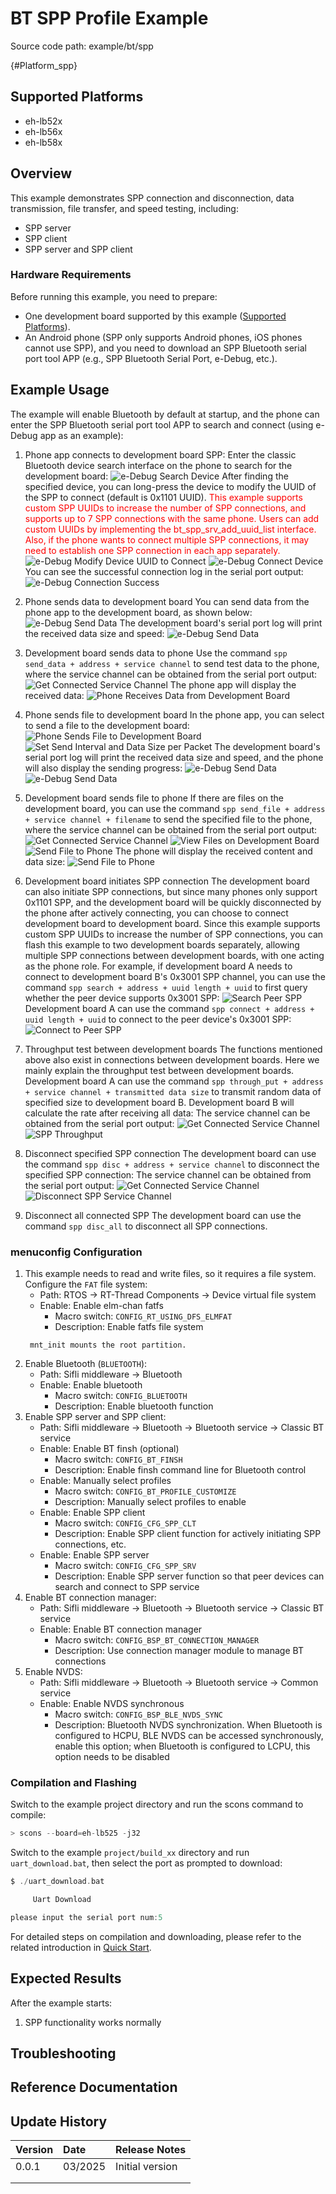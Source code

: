 # BT SPP Profile Example

Source code path: example/bt/spp

{#Platform_spp}
## Supported Platforms
<!-- Which boards and chip platforms are supported -->
+ eh-lb52x
+ eh-lb56x
+ eh-lb58x

## Overview
<!-- Example introduction -->
This example demonstrates SPP connection and disconnection, data transmission, file transfer, and speed testing, including:
+ SPP server
+ SPP client
+ SPP server and SPP client

### Hardware Requirements
Before running this example, you need to prepare:
+ One development board supported by this example ([Supported Platforms](#Platform_spp)).
+ An Android phone (SPP only supports Android phones, iOS phones cannot use SPP), and you need to download an SPP Bluetooth serial port tool APP (e.g., SPP Bluetooth Serial Port, e-Debug, etc.).

## Example Usage
<!-- Instructions on how to use the example, such as connecting hardware pins to observe waveforms, compilation and flashing can reference related documentation.
For rt_device examples, you also need to list the configuration switches used in this example, such as PWM example uses PWM1, which needs to be enabled in the onchip menu -->
The example will enable Bluetooth by default at startup, and the phone can enter the SPP Bluetooth serial port tool APP to search and connect (using e-Debug app as an example):

1. Phone app connects to development board SPP:
Enter the classic Bluetooth device search interface on the phone to search for the development board:
![e-Debug Search Device](./assets/1.png)
After finding the specified device, you can long-press the device to modify the UUID of the SPP to connect (default is 0x1101 UUID). <font color=red>This example supports custom SPP UUIDs to increase the number of SPP connections, and supports up to 7 SPP connections with the same phone. Users can add custom UUIDs by implementing the bt_spp_srv_add_uuid_list interface. Also, if the phone wants to connect multiple SPP connections, it may need to establish one SPP connection in each app separately.</font>
![e-Debug Modify Device UUID to Connect](./assets/2.png)
![e-Debug Connect Device](./assets/3.png)
You can see the successful connection log in the serial port output:
![e-Debug Connection Success](./assets/4.png)

2. Phone sends data to development board
You can send data from the phone app to the development board, as shown below:
![e-Debug Send Data](./assets/7.png)
The development board's serial port log will print the received data size and speed:
![e-Debug Send Data](./assets/11.png)

3. Development board sends data to phone
Use the command `spp send_data + address + service channel` to send test data to the phone, where the service channel can be obtained from the serial port output:
![Get Connected Service Channel](./assets/5.png)
The phone app will display the received data:
![Phone Receives Data from Development Board](./assets/6.png)

4. Phone sends file to development board
In the phone app, you can select to send a file to the development board:
![Phone Sends File to Development Board](./assets/8.png)
![Set Send Interval and Data Size per Packet](./assets/9.png)
The development board's serial port log will print the received data size and speed, and the phone will also display the sending progress:
![e-Debug Send Data](./assets/11.png)
![e-Debug Send Data](./assets/10.png)

5. Development board sends file to phone
If there are files on the development board, you can use the command `spp send_file + address + service channel + filename` to send the specified file to the phone, where the service channel can be obtained from the serial port output:
![Get Connected Service Channel](./assets/5.png)
![View Files on Development Board](./assets/12.png)
![Send File to Phone](./assets/13.png)
The phone will display the received content and data size:
![Send File to Phone](./assets/14.png)

6. Development board initiates SPP connection
The development board can also initiate SPP connections, but since many phones only support 0x1101 SPP, and the development board will be quickly disconnected by the phone after actively connecting, you can choose to connect development board to development board.
Since this example supports custom SPP UUIDs to increase the number of SPP connections, you can flash this example to two development boards separately, allowing multiple SPP connections between development boards, with one acting as the phone role.
For example, if development board A needs to connect to development board B's 0x3001 SPP channel, you can use the command `spp search + address + uuid length + uuid` to first query whether the peer device supports 0x3001 SPP:
![Search Peer SPP](./assets/spp_search.png)
Development board A can use the command `spp connect + address + uuid length + uuid` to connect to the peer device's 0x3001 SPP:
![Connect to Peer SPP](./assets/spp_connect.png)

7. Throughput test between development boards
The functions mentioned above also exist in connections between development boards. Here we mainly explain the throughput test between development boards. Development board A can use the command `spp through_put + address + service channel + transmitted data size` to transmit random data of specified size to development board B. Development board B will calculate the rate after receiving all data:
The service channel can be obtained from the serial port output:
![Get Connected Service Channel](./assets/5.png)
![SPP Throughput](./assets/spp_through_put.png)

8. Disconnect specified SPP connection
The development board can use the command `spp disc + address + service channel` to disconnect the specified SPP connection:
The service channel can be obtained from the serial port output:
![Get Connected Service Channel](./assets/5.png)
![Disconnect SPP Service Channel](./assets/spp_disconnect.png)

9. Disconnect all connected SPP
The development board can use the command `spp disc_all` to disconnect all SPP connections.

### menuconfig Configuration

1. This example needs to read and write files, so it requires a file system. Configure the `FAT` file system:
    - Path: RTOS → RT-Thread Components → Device virtual file system
    - Enable: Enable elm-chan fatfs
        - Macro switch: `CONFIG_RT_USING_DFS_ELMFAT`
        - Description: Enable fatfs file system
    ```{tip}
     mnt_init mounts the root partition.
    ```
2. Enable Bluetooth (`BLUETOOTH`):
    - Path: Sifli middleware → Bluetooth
    - Enable: Enable bluetooth
        - Macro switch: `CONFIG_BLUETOOTH`
        - Description: Enable bluetooth function
3. Enable SPP server and SPP client:
    - Path: Sifli middleware → Bluetooth → Bluetooth service → Classic BT service
    - Enable: Enable BT finsh (optional)
        - Macro switch: `CONFIG_BT_FINSH`
        - Description: Enable finsh command line for Bluetooth control
    - Enable: Manually select profiles
        - Macro switch: `CONFIG_BT_PROFILE_CUSTOMIZE`
        - Description: Manually select profiles to enable
    - Enable: Enable SPP client
        - Macro switch: `CONFIG_CFG_SPP_CLT`
        - Description: Enable SPP client function for actively initiating SPP connections, etc.
    - Enable: Enable SPP server
        - Macro switch: `CONFIG_CFG_SPP_SRV`
        - Description: Enable SPP server function so that peer devices can search and connect to SPP service
4. Enable BT connection manager:
    - Path: Sifli middleware → Bluetooth → Bluetooth service → Classic BT service
    - Enable: Enable BT connection manager
        - Macro switch: `CONFIG_BSP_BT_CONNECTION_MANAGER`
        - Description: Use connection manager module to manage BT connections
5. Enable NVDS:
    - Path: Sifli middleware → Bluetooth → Bluetooth service → Common service
    - Enable: Enable NVDS synchronous
        - Macro switch: `CONFIG_BSP_BLE_NVDS_SYNC`
        - Description: Bluetooth NVDS synchronization. When Bluetooth is configured to HCPU, BLE NVDS can be accessed synchronously, enable this option; when Bluetooth is configured to LCPU, this option needs to be disabled

### Compilation and Flashing
Switch to the example project directory and run the scons command to compile:
```c
> scons --board=eh-lb525 -j32
```
Switch to the example `project/build_xx` directory and run `uart_download.bat`, then select the port as prompted to download:
```c
$ ./uart_download.bat

     Uart Download

please input the serial port num:5
```
For detailed steps on compilation and downloading, please refer to the related introduction in [Quick Start](/quickstart/get-started.md).

## Expected Results
<!-- Explain the example running results, such as which LEDs will light up, which logs will be printed, so users can judge whether the example is running normally. Results can be explained step by step combined with code -->
After the example starts:
1. SPP functionality works normally

## Troubleshooting

## Reference Documentation
<!-- For rt_device examples, RT-Thread official documentation provides detailed explanations, you can add webpage links here, for example, refer to RT-Thread's [RTC Documentation](https://www.rt-thread.org/document/site/#/rt-thread-version/rt-thread-standard/programming-manual/device/rtc/rtc) -->

## Update History
|Version |Date   |Release Notes |
|:---|:---|:---|
|0.0.1 |03/2025 |Initial version |
| | | |
| | | |